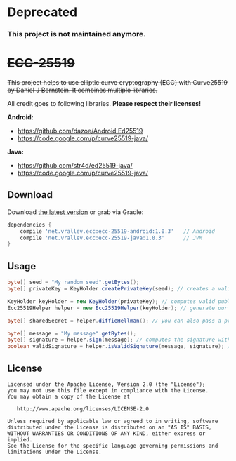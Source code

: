 # Deprecated
### This project is not maintained anymore.


~~ECC-25519~~
=========

~~This project helps to use elliptic curve cryptography (ECC) with Curve25519 by Daniel J Bernstein. It combines multiple libraries.~~

All credit goes to following libraries. **Please respect their licenses!**

**Android:**
* https://github.com/dazoe/Android.Ed25519
* https://code.google.com/p/curve25519-java/

**Java:**
* https://github.com/str4d/ed25519-java/
* https://code.google.com/p/curve25519-java/

Download
--------

Download [the latest version][1] or grab via Gradle:

```groovy
dependencies {
    compile 'net.vrallev.ecc:ecc-25519-android:1.0.3' 	// Android
    compile 'net.vrallev.ecc:ecc-25519-java:1.0.3' 		// JVM
}
```

Usage
-----

```java
byte[] seed = "My random seed".getBytes();
byte[] privateKey = KeyHolder.createPrivateKey(seed); // creates a valid private key (seed hashed with SHA-256) 

KeyHolder keyHolder = new KeyHolder(privateKey); // computes valid public keys
Ecc25519Helper helper = new Ecc25519Helper(keyHolder); // generate our helper class 

byte[] sharedSecret = helper.diffieHellman(); // you can also pass a private and public key

byte[] message = "My message".getBytes();
byte[] signature = helper.sign(message); // computes the signature with the private key
boolean validSignature = helper.isValidSignature(message, signature); // checks the message with the public key from keyHolder instance
```

License
-------

    Licensed under the Apache License, Version 2.0 (the "License");
    you may not use this file except in compliance with the License.
    You may obtain a copy of the License at

       http://www.apache.org/licenses/LICENSE-2.0

    Unless required by applicable law or agreed to in writing, software
    distributed under the License is distributed on an "AS IS" BASIS,
    WITHOUT WARRANTIES OR CONDITIONS OF ANY KIND, either express or implied.
    See the License for the specific language governing permissions and
    limitations under the License.

[1]: http://search.maven.org/#search%7Cga%7C1%7Cg%3A%22net.vrallev.ecc%22